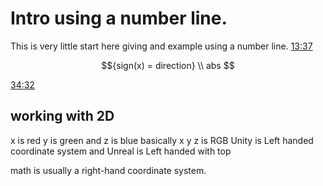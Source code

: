 # Intro using a number line. 
This is very little start here giving and example using a number line. 
[13:37](https://www.youtube.com/watch?v=MOYiVLEnhrw&t=153s#t=817.0747827739792)

$${sign(x) = direction} 
\\ abs $$

[34:32](https://www.youtube.com/watch?v=MOYiVLEnhrw&t=153s#t=2072.898568002861)
## working with 2D 

x is red y is green and z is blue basically x y z is RGB 
Unity is Left handed coordinate system and Unreal is Left handed with  top 

math is usually a right-hand coordinate system. 


